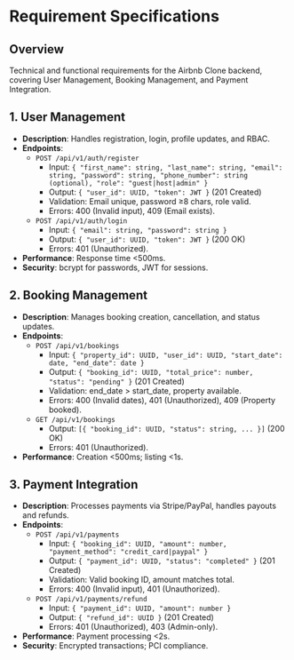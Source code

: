 
# Requirement Specifications

## Overview
Technical and functional requirements for the Airbnb Clone backend, covering User Management, Booking Management, and Payment Integration.

## 1. User Management
- **Description**: Handles registration, login, profile updates, and RBAC.
- **Endpoints**:
  - `POST /api/v1/auth/register`
    - Input: `{ "first_name": string, "last_name": string, "email": string, "password": string, "phone_number": string (optional), "role": "guest|host|admin" }`
    - Output: `{ "user_id": UUID, "token": JWT }` (201 Created)
    - Validation: Email unique, password ≥8 chars, role valid.
    - Errors: 400 (Invalid input), 409 (Email exists).
  - `POST /api/v1/auth/login`
    - Input: `{ "email": string, "password": string }`
    - Output: `{ "user_id": UUID, "token": JWT }` (200 OK)
    - Errors: 401 (Unauthorized).
- **Performance**: Response time <500ms.
- **Security**: bcrypt for passwords, JWT for sessions.

## 2. Booking Management
- **Description**: Manages booking creation, cancellation, and status updates.
- **Endpoints**:
  - `POST /api/v1/bookings`
    - Input: `{ "property_id": UUID, "user_id": UUID, "start_date": date, "end_date": date }`
    - Output: `{ "booking_id": UUID, "total_price": number, "status": "pending" }` (201 Created)
    - Validation: end_date > start_date, property available.
    - Errors: 400 (Invalid dates), 401 (Unauthorized), 409 (Property booked).
  - `GET /api/v1/bookings`
    - Output: `[{ "booking_id": UUID, "status": string, ... }]` (200 OK)
    - Errors: 401 (Unauthorized).
- **Performance**: Creation <500ms; listing <1s.

## 3. Payment Integration
- **Description**: Processes payments via Stripe/PayPal, handles payouts and refunds.
- **Endpoints**:
  - `POST /api/v1/payments`
    - Input: `{ "booking_id": UUID, "amount": number, "payment_method": "credit_card|paypal" }`
    - Output: `{ "payment_id": UUID, "status": "completed" }` (201 Created)
    - Validation: Valid booking ID, amount matches total.
    - Errors: 400 (Invalid input), 401 (Unauthorized).
  - `POST /api/v1/payments/refund`
    - Input: `{ "payment_id": UUID, "amount": number }`
    - Output: `{ "refund_id": UUID }` (201 Created)
    - Errors: 401 (Unauthorized), 403 (Admin-only).
- **Performance**: Payment processing <2s.
- **Security**: Encrypted transactions; PCI compliance.


```
